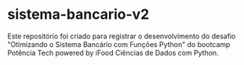 # sistema-bancario-v2
Este repositório foi criado para registrar o desenvolvimento do desafio "Otimizando o Sistema Bancário com Funções Python" do bootcamp Potência Tech powered by iFood Ciências de Dados com Python.
